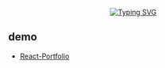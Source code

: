 <p align="center"><a href="https://git.io/typing-svg"><img src="https://readme-typing-svg.demolab.com?font=line&weight=200&size=25&pause=999&color=DCF79D&width=435&lines=Welcome+to+my+Portfolio+Website+" alt="Typing SVG" /></a></p>

## demo  
- [React-Portfolio](mostvivat.vercel.app)